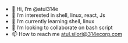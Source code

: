 - 👋 Hi, I’m @atul314e
- 👀 I’m interested in shell, linux, react, Js
- 🌱 I’m currently learning shell, linux
- 💞️ I’m looking to collaborate on bash script
- 📫 How to reach me atul.silori@314ecorp.com

<!---
atul314e/atul314e is a ✨ special ✨ repository because its `README.md` (this file) appears on your GitHub profile.
You can click the Preview link to take a look at your changes.
--->
